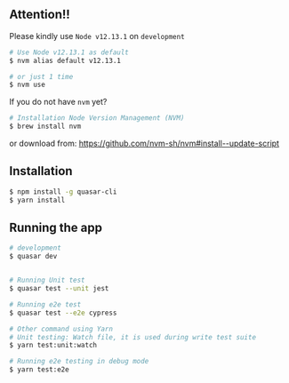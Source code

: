 ## Attention!!

Please kindly
use `Node v12.13.1` on `development`

```bash
# Use Node v12.13.1 as default
$ nvm alias default v12.13.1

# or just 1 time
$ nvm use
```

If you do not have `nvm` yet?

```bash
# Installation Node Version Management (NVM)
$ brew install nvm
```

or download from: https://github.com/nvm-sh/nvm#install--update-script

## Installation

```bash
$ npm install -g quasar-cli
$ yarn install
```

## Running the app

```bash
# development
$ quasar dev


# Running Unit test
$ quasar test --unit jest

# Running e2e test
$ quasar test --e2e cypress

# Other command using Yarn
# Unit testing: Watch file, it is used during write test suite
$ yarn test:unit:watch

# Running e2e testing in debug mode
$ yarn test:e2e
```
